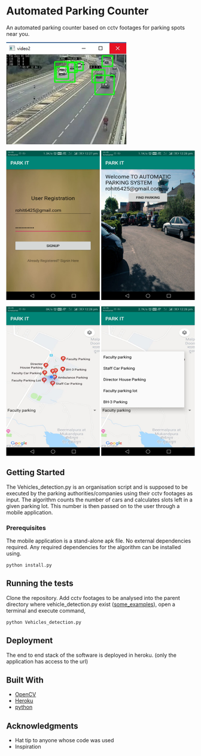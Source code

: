 # Automated Parking Counter

An automated parking counter based on cctv footages for parking spots near you.

![detectedimage](/outputs/1.jpeg)

<img src="/outputs/4.jpeg" alt="app screens" width="250" height="400"> <img src="/outputs/2.jpeg" alt="app screens" width="250" height="400">

<img src="/outputs/5.jpeg" alt="app screens" width="250" height="400"> <img src="/outputs/3.jpeg" alt="app screens" width="250" height="400">

## Getting Started

The Vehicles_detection.py is an organisation script and is supposed to be executed by the parking authorities/companies using their cctv footages as input. The algorithm counts the number of cars and calculates slots left in a given parking lot. This number is then passed on to the user through a mobile application.

### Prerequisites

The mobile application is a stand-alone apk file. No external dependencies required.
Any required dependencies for the algorithm can be installed using.

```
python install.py
```

## Running the tests
Clone the repository.
Add cctv footages to be analysed into the parent directory where vehicle_detection.py exist ([some_examples](https://drive.google.com/open?id=1kayO8KoOVQkK1mucxAItKCpUVrvCgWmw)), open a terminal and execute command,
```
python Vehicles_detection.py
```

## Deployment

The end to end stack of the software is deployed in heroku. (only the application has access to the url)

## Built With

* [OpenCV](https://opencv.org/)
* [Heroku](https://www.heroku.com/home)
* [python](https://www.python.org/)

## Acknowledgments

* Hat tip to anyone whose code was used
* Inspiration
